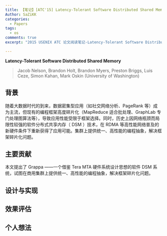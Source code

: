 ```yaml
---
title: 【笔记】[ATC'15] Latency-Tolerant Software Distributed Shared Memory
Author: SaZiKK
categories:
  - Papers
tags:
  - os
comments: true
excerpt: "2015 USENIX ATC 论文阅读笔记-Latency-Tolerant Software Distributed Shared Memory"

---
```


**Latency-Tolerant Software Distributed Shared Memory**
> Jacob Nelson, Brandon Holt, Brandon Myers, Preston Briggs, Luis Ceze, Simon Kahan, Mark Oskin (University of Washington)

## 背景

随着大数据时代的到来，数据密集型应用（如社交网络分析、PageRank 等）成为主流，但现有的编程框架高度碎片化（MapReduce 适合批处理、GraphLab 专门处理图算法等），导致应用性能受限于框架选择。同时，历史上因网络瓶颈而局限性较强的软件分布式共享内存（ DSM ）技术，在 RDMA 等高性能网络普及的新硬件条件下重新获得了应用可能。集群上提供统一、高性能的编程抽象，解决框架碎片化问题。

## 主要贡献

本文提出了 Grappa ——一个借鉴 Tera MTA 硬件系统设计思想的软件 DSM 系统，试图在商用集群上提供统一、高性能的编程抽象，解决框架碎片化问题。


## 设计与实现



## 效果评估



## 个人想法
